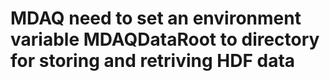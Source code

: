 # MDAQ need to set an environment variable MDAQDataRoot to directory for storing and retriving HDF data  

